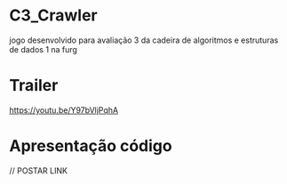 # C3_Crawler
jogo desenvolvido para avaliação 3 da cadeira de algoritmos e estruturas de dados 1 na furg

# Trailer
https://youtu.be/Y97bVljPqhA

# Apresentação código

// POSTAR LINK
